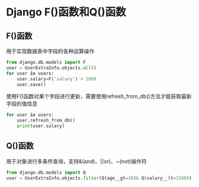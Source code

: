 # Django F()函数和Q()函数

## F()函数
用于实现数据表中字段的各种运算操作
```python
from django.db.models import F
user = UserExtraInfo.objects.all()
for user in users:
    user.salary=F('salary') + 1000
    user.save()
```

使用F()函数对某个字段进行更新，需要使用refresh_from_db()方法才能获取最新字段的值信息
```python
for user in users:
    user.refresh_from_db()
    print(user.salary)
```


## Q()函数
用于对象进行多条件查询，支持&(and)、|(or)、~(not)操作符
```python
from django.db.models import Q
user = UserExtraInfo.objects.filter(Q(age__gt=30)& Q(salary__lt=15000))
```


